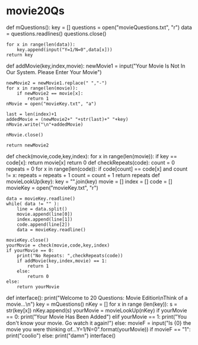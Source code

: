 movie20Qs
=========
def mQuestions():
    key = []
    questions = open("movieQuestions.txt", "r")
    data = questions.readlines()
    questions.close()

    for x in range(len(data)):
        key.append(input("Y=1/N=0",data[x]))
    return key

def addMovie(key,index,movie):
    newMovie1 = input("Your Movie Is Not In Our System. Please Enter Your Movie")

    newMovie2 = newMovie1.replace(" ","-")
    for x in range(len(movie)):
        if newMovie2 == movie[x]:
            return 1
    nMovie = open("movieKey.txt", "a")

    last = len(index)+1
    addedMovie = (newMovie2+" "+str(last)+" "+key)
    nMovie.write("\n"+addedMovie)

    nMovie.close()

    return newMovie2

def check(movie,code,key,index):
    for x in range(len(movie)):
        if key == code[x]:
            return movie[x]
    return 0
def checkRepeats(code):
    count = 0
    repeats = 0
    for x in range(len(code)):
        if code[count] == code[x] and count != x:
            repeats = repeats + 1
        count = count + 1
    return repeats
def movieLookUp(key):
    key = "".join(key)
    movie = []
    index = []
    code = []
    movieKey = open("movieKey.txt", "r")

    data = movieKey.readline()
    while( data != "" ):
        line = data.split()
        movie.append(line[0])
        index.append(line[1])
        code.append(line[2])
        data = movieKey.readline()

    movieKey.close()
    yourMovie = check(movie,code,key,index)
    if yourMovie == 0:
        print("No Repeats: ",checkRepeats(code))
        if addMovie(key,index,movie) == 1:
            return 1
        else:
            return 0
    else:
        return yourMovie

def interface():
    print("Welcome to 20 Questions: Movie Edition\nThink of a movie...\n")
    key = mQuestions()
    nKey = []
    for x in range (len(key)):
        s = str(key[x])
        nKey.append(s)
    yourMovie = movieLookUp(nKey)
    if yourMovie == 0:
        print("Your Movie Has Been Added")
    elif yourMovie == 1:
        print("You don't know your movie. Go watch it again!")
    else:
        movieF = input("Is {0} the movie you were thinking of...Y=1/N=0".format(yourMovie))
        if movieF == "1":
            print("coolio")
        else:
            print("damn")
interface()
